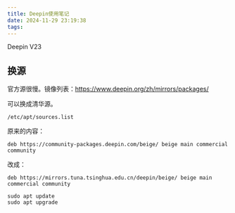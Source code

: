 ```yaml
---
title: Deepin使用笔记
date: 2024-11-29 23:19:38
tags:
---
```


Deepin V23

## 换源

官方源很慢。镜像列表：<https://www.deepin.org/zh/mirrors/packages/>

可以换成清华源。

`/etc/apt/sources.list`

原来的内容：

```text
deb https://community-packages.deepin.com/beige/ beige main commercial community
```

改成：

```text
deb https://mirrors.tuna.tsinghua.edu.cn/deepin/beige/ beige main commercial community
```

```shell
sudo apt update
sudo apt upgrade
```
